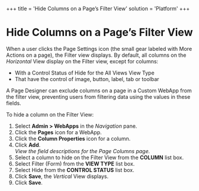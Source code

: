 +++
title = 'Hide Columns on a Page’s Filter View'
solution = 'Platform'
+++

# Hide Columns on a Page’s Filter View

When a user clicks the Page Settings icon (the small gear labeled with
More Actions on a page), the Filter view displays. By default, all
columns on the *Horizontal* View display on the Filter view, except for
columns:

  - With a Control Status of Hide for the All Views View Type
  - That have the control of image, button, label, tab or toolbar

A Page Designer can exclude columns on a page in a Custom WebApp from
the filter view, preventing users from filtering data using the values
in these fields.

To hide a column on the Filter View:

1.  Select **Admin \> WebApps** in the *Navigation* pane.
2.  Click the **Pages** icon for a WebApp.
3.  Click the **Column Properties** icon for a column.
4.  Click **Add**.  
    *<span>View the field descriptions for the Page Columns
    page.</span>*
5.  Select a column to hide on the Filter View from the **COLUMN** list
    box.
6.  Select Filter (Form) from the **VIEW TYPE** list box.
7.  Select Hide from the **CONTROL STATUS** list box.
8.  Click **Save**, the *Vertical* View displays.
9.  Click **Save**.
